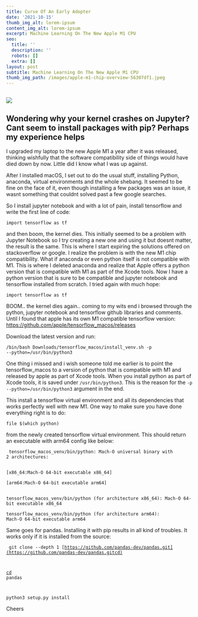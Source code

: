 ```yaml
---
title: Curse Of An Early Adopter
date: '2021-10-15'
thumb_img_alt: lorem-ipsum
content_img_alt: lorem-ipsum
excerpt: Machine Learning On The New Apple M1 CPU
seo:
  title: ''
  description: ''
  robots: []
  extra: []
layout: post
subtitle: Machine Learning On The New Apple M1 CPU
thumb_img_path: /images/apple-m1-chip-overview-56307df1.jpeg
---
```

## ![](/images/apple-m1-chip-overview.jpeg)

## Wondering why your kernel crashes on Jupyter? Cant seem to install packages with pip? Perhaps my experience helps

I upgraded my laptop to the new Apple M1 a year after it was released, thinking wishfully that the software compatibility side of things would have died down by now. Little did I know what I was up against.

After I installed macOS, I set out to do the usual stuff, installing Python, anaconda, virtual environments and the whole shebang. It seemed to be fine on the face of it, even though installing a few packages was an issue, it wasnt something that couldnt solved past a few google searches.

So I install jupyter notebook and with a lot of pain, install tensorflow and write the first line of code:

<code>import tensorflow as tf </code>

and then boom, the kernel dies. This initially seemed to be a problem with Jupyter Notebook so I try creating a new one and using it but doesnt matter, the result is the same. This is where I start expiring the solutions offered on stackoverflow or google. I realize the problem is with the new M1 chip compatibility.  What if anaconda or even python itself is not compatible with M1. This is where I deleted anaconda and realize that Apple offers a python version that is compatible with M1 as part of the Xcode tools. Now I have a python version that is sure to be compatible and jupyter notebook and tensorflow installed from scratch. I tried again with much hope:

<code>import tensorflow as tf</code>

BOOM.. the kernel dies again.. coming to my wits end i browsed through the python, jupyter notebook and tensorflow github libraries and comments. Until I found that apple has its own M1 compatible tensorflow version: <https://github.com/apple/tensorflow_macos/releases>

Download the latest version and run:

<code>/bin/bash Downloads/tensorflow_macos/install_venv.sh -p --python=/usr/bin/python3</code>

One thing i missed and i wish someone told me earlier is to point the tensorflow_macos to a version of python that is compatible with M1 and released by apple as part of Xcode tools. When you install python as part of Xcode tools, it is saved under <code>/usr/bin/python3</code>. This is the reason for the <code>-p --python=/usr/bin/python3</code> argument in the end.

This install a tensorflow virtual environment and all its dependencies that works perfectly well with new M1. One way to make sure you have done everything right is to do:

<code>file $(which python) </code>

from the newly created tensorflow virtual environment. This should return an executable with arm64 config like below:

<code> tensorflow_macos_venv/bin/python: Mach-O universal binary with 2 architectures:</code>

<code>
[x86_64:Mach-O 64-bit executable x86_64]</code>

<code>\[arm64:Mach-O 64-bit executable arm64] </code>

<code>
tensorflow_macos_venv/bin/python (for architecture x86_64): Mach-O 64-bit executable x86_64 </code>

<code>tensorflow_macos_venv/bin/python (for architecture arm64):
Mach-O 64-bit executable arm64 </code>

Same goes for pandas. Installing it with pip results in all kind of troubles. It works only if it is installed from the source:

<code> git clone --depth 1 [https://github.com/pandas-dev/pandas.git](https://github.com/pandas-dev/pandas.gitcd)

[cd](https://github.com/pandas-dev/pandas.gitcd) pandas

python3 setup.py install </code>

Cheers
